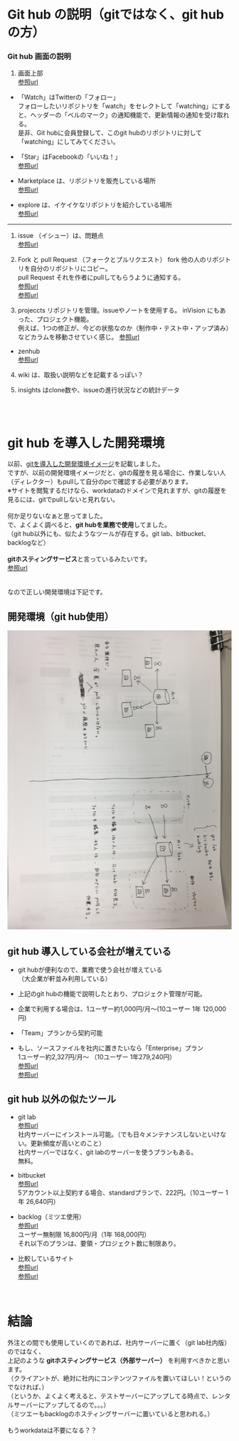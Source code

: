 # Git hub の説明（gitではなく、git hubの方）
### Git hub 画面の説明
1. 画面上部  
[参照url](http://www.atmarkit.co.jp/ait/articles/1701/05/news009.html)

- 「Watch」はTwitterの「フォロー」  
フォローしたいリポジトリを「watch」をセレクトして「watching」にすると、ヘッダーの「ベルのマーク」の通知機能で、更新情報の通知を受け取れる。  
是非、Git hubに会員登録して、このgit hubのリポジトリに対して「watching」にしてみてください。  
- 「Star」はFacebookの「いいね！」  
[参照url](https://efcl.info/2014/07/30/find-github-release/)

- Marketplace は、リポジトリを販売している場所  
[参照url](https://japan.cnet.com/article/35101578/)

- explore は、イケイケなリポジトリを紹介している場所  
[参照url](https://qiita.com/luckypool/items/21eb5f515358ee33529c)

---

1. issue （イシュー）は、問題点  
[参照url](https://seleck.cc/647)

2. Fork と pull Request （フォークとプルリクエスト）
fork 他の人のリポジトリを自分のリポジトリにコピー。  
pull Request それを作者にpullしてもらうように通知する。  
[参照url](http://kik.xii.jp/archives/179)  
[参照url](https://qiita.com/YumaInaura/items/acff806290c8953d3185)

3. projeccts リポジトリを管理。issueやノートを使用する。 
inVision にもあった、プロジェクト機能。  
例えば、1つの修正が、今どの状態なのか（制作中・テスト中・アップ済み）などカラムを移動させていく感じ。 
[参照url](https://qiita.com/nafu/items/8996738177c601dd81f9)
- zenhub  
[参照url](https://qiita.com/GeckoTang/items/f75b9a1c20c8e5091147)

4. wiki は、取扱い説明などを記載するっぽい？

5. insights はclone数や、issueの進行状況などの統計データ

<br>
<br>

# git hub を導入した開発環境
以前、[gitを導入した開発環境イメージ](https://github.com/miyazaki-mba/git_test/blob/master/about_git.md#anc_git_img)を記載しました。  
ですが、以前の開発環境イメージだと、gitの履歴を見る場合に、作業しない人（ディレクター）もpullして自分のpcで確認する必要があります。  
※サイトを閲覧するだけなら、workdataのドメインで見れますが、gitの履歴を見るには、gitでpullしないと見れない。  
<br>
何か足りないなぁと思ってました。  
で、よくよく調べると、**git hubを業務で使用**してました。  
（git hub以外にも、似たようなツールが存在する。git lab、bitbucket、backlogなど）  
<br>
**gitホスティングサービス**と言っているみたいです。  
[参照url](https://qiita.com/k-yamada-github/items/07253054dc852a77d693)  
<br>
<br>
なので正しい開発環境は下記です。  
## 開発環境（git hub使用）  
<img src="img/img_environment_02.jpg" width="800">

## git hub 導入している会社が増えている
- git hubが便利なので、業務で使う会社が増えている  
（大企業が軒並み利用している）
- 上記のgit hubの機能で説明したとおり、プロジェクト管理が可能。
- 企業で利用する場合は、1ユーザー約1,000円/月～(10ユーザー 1年 120,000円)

- 「Team」プランから契約可能  
- もし、ソースファイルを社内に置きたいなら「Enterprise」プラン  
1ユーザー約2,327円/月～  （10ユーザー 1年279,240円）  
[参照url](https://github.co.jp/pricing.html)  
[参照url](http://careerhack.en-japan.com/report/detail/863)


## git hub 以外の似たツール
- git lab  
[参照url](https://bitbucket.org/product/pricing?tab=cloud)  
社内サーバーにインストール可能。（でも日々メンテナンスしないといけない。更新頻度が高いとのこと）  
社内サーバーではなく、git labのサーバーを使うプランもある。  
無料。

- bitbucket  
[参照url](https://bitbucket.org/product/pricing?tab=cloud)  
5アカウント以上契約する場合、standardプランで、222円。（10ユーザー 1年 26,640円） 

- backlog（ミツエ使用）  
[参照url](https://backlog.com/ja/)  
ユーザー無制限 16,800円/月（1年 168,000円）  
それ以下のプランは、要領・プロジェクト数に制限あり。  

- 比較しているサイト  
[参照url](https://qiita.com/k-yamada-github/items/07253054dc852a77d693)  
[参照url](http://tracpath.com/works/development/git-hosting-service/)  

<br>

# 結論  
外注との間でも使用していくのであれば、社内サーバーに置く（git lab社内版）のではなく、  
上記のような **gitホスティングサービス（外部サーバー）** を利用すべきかと思います。  
（クライアントが、絶対に社内にコンテンツファイルを置いてほしい！というのでなければ、）  
（というか、よくよく考えると、テストサーバーにアップしてる時点で、レンタルサーバーにアップしてるので。。。）  
（ミツエーもbacklogのホスティングサーバーに置いていると思われる。）  
<br>
もうworkdataは不要になる？？